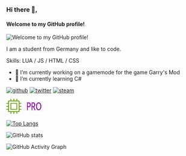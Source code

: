 ### Hi there 👋,  
#### Welcome to my GitHub profile!
![Welcome to my GitHub profile!](https://i.imgur.com/mpSz6ct.png)

I am a student from Germany and like to code.

Skills: LUA / JS / HTML / CSS

- 🔭 I’m currently working on a gamemode for the game Garry's Mod 
- 🌱 I’m currently learning C# 


[<img src='https://cdn.jsdelivr.net/npm/simple-icons@3.0.1/icons/github.svg' alt='github' height='40'>](https://github.com/Supreeme)  [<img src='https://cdn.jsdelivr.net/npm/simple-icons@3.0.1/icons/twitter.svg' alt='twitter' height='40'>](https://twitter.com/https://twitter.com/SupreemeGuy)  [<img src='https://cdn.jsdelivr.net/npm/simple-icons@3.0.1/icons/steam.svg' alt='steam' height='40'>](https://steamcommunity.com/id/supreemeplayer/)  

<a href='https://docs.github.com/en/developers'><img src='https://raw.githubusercontent.com/acervenky/animated-github-badges/master/assets/devbadge.gif' width='40' height='40'></a> <a href='https://github.com/pricing'><img src='https://raw.githubusercontent.com/acervenky/animated-github-badges/master/assets/pro.gif' width='40' height='40'></a> 

[![Top Langs](https://github-readme-stats.vercel.app/api/top-langs/?username=Supreeme)](https://github.com/anuraghazra/github-readme-stats)

![GitHub stats](https://github-readme-stats.vercel.app/api?username=Supreeme&show_icons=true&count_private=true)  

![GitHub Activity Graph](https://activity-graph.herokuapp.com/graph?username=Supreeme)  

